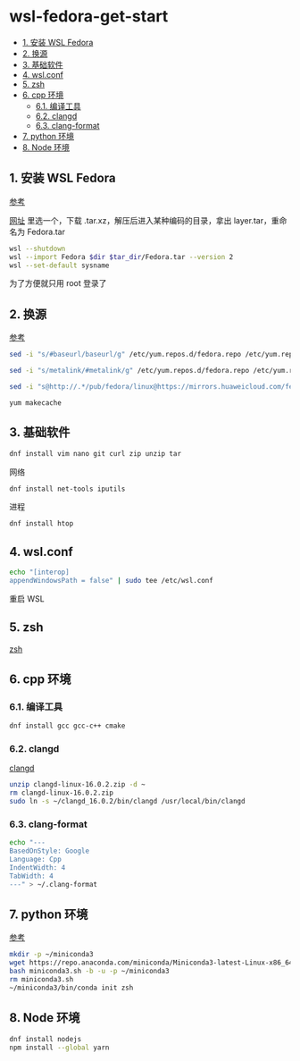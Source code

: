 # wsl-fedora-get-start

- [1. 安装 WSL Fedora](#1-安装-wsl-fedora)
- [2. 换源](#2-换源)
- [3. 基础软件](#3-基础软件)
- [4. wsl.conf](#4-wslconf)
- [5. zsh](#5-zsh)
- [6. cpp 环境](#6-cpp-环境)
  - [6.1. 编译工具](#61-编译工具)
  - [6.2. clangd](#62-clangd)
  - [6.3. clang-format](#63-clang-format)
- [7. python 环境](#7-python-环境)
- [8. Node 环境](#8-node-环境)

## 1. 安装 WSL Fedora

[参考](https://zhuanlan.zhihu.com/p/513046463)

[网址](https://koji.fedoraproject.org/koji/packageinfo?packageID=26387) 里选一个，下载 .tar.xz，解压后进入某种编码的目录，拿出 layer.tar，重命名为 Fedora.tar

```sh
wsl --shutdown
wsl --import Fedora $dir $tar_dir/Fedora.tar --version 2
wsl --set-default sysname
```

为了方便就只用 root 登录了

## 2. 换源

[参考](https://mirrors.huaweicloud.com/mirrorDetail/5ea14dee7c04483df02c7103)

```sh
sed -i "s/#baseurl/baseurl/g" /etc/yum.repos.d/fedora.repo /etc/yum.repos.d/fedora-updates.repo /etc/yum.repos.d/fedora-modular.repo /etc/yum.repos.d/fedora-updates-modular.repo

sed -i "s/metalink/#metalink/g" /etc/yum.repos.d/fedora.repo /etc/yum.repos.d/fedora-updates.repo /etc/yum.repos.d/fedora-modular.repo /etc/yum.repos.d/fedora-updates-modular.repo

sed -i "s@http://.*/pub/fedora/linux@https://mirrors.huaweicloud.com/fedora@g" /etc/yum.repos.d/fedora.repo /etc/yum.repos.d/fedora-updates.repo /etc/yum.repos.d/fedora-modular.repo /etc/yum.repos.d/fedora-updates-modular.repo
```

`yum makecache`

## 3. 基础软件

```sh
dnf install vim nano git curl zip unzip tar
```

网络

```sh
dnf install net-tools iputils
```

进程

```sh
dnf install htop
```

## 4. wsl.conf

```sh
echo "[interop]
appendWindowsPath = false" | sudo tee /etc/wsl.conf
```

重启 WSL

## 5. zsh

[zsh](../../shell/.details/settings.md#zsh)

## 6. cpp 环境

### 6.1. 编译工具

```sh
dnf install gcc gcc-c++ cmake
```

### 6.2. clangd

[clangd](https://github.com/clangd/clangd/releases)

```sh
unzip clangd-linux-16.0.2.zip -d ~
rm clangd-linux-16.0.2.zip
sudo ln -s ~/clangd_16.0.2/bin/clangd /usr/local/bin/clangd
```

### 6.3. clang-format

```sh
echo "---
BasedOnStyle: Google
Language: Cpp
IndentWidth: 4
TabWidth: 4
---" > ~/.clang-format
```

## 7. python 环境

[参考](https://docs.conda.io/projects/miniconda/en/latest/)

```sh
mkdir -p ~/miniconda3
wget https://repo.anaconda.com/miniconda/Miniconda3-latest-Linux-x86_64.sh -O miniconda3.sh
bash miniconda3.sh -b -u -p ~/miniconda3
rm miniconda3.sh
~/miniconda3/bin/conda init zsh
```

## 8. Node 环境

```sh
dnf install nodejs
npm install --global yarn
```
